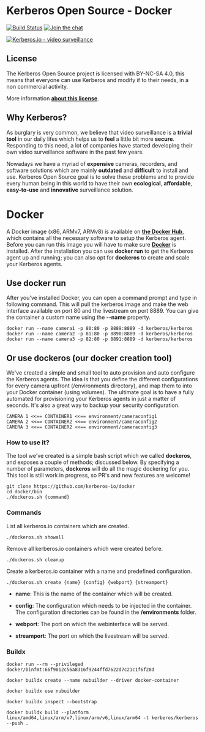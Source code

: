 # Kerberos Open Source - Docker

[![Build Status](https://travis-ci.org/kerberos-io/docker.svg)](https://travis-ci.org/kerberos-io/docker) [![Join the chat](https://img.shields.io/gitter/room/TechnologyAdvice/Stardust.svg?style=flat)](https://gitter.im/kerberos-io/hades?utm_source=badge&utm_medium=badge&utm_campaign=pr-badge&utm_content=badge)

[![Kerberos.io - video surveillance](https://kerberos.io/images/kerberos.png)](https://kerberos.io)

## License

The Kerberos Open Source project is licensed with BY-NC-SA 4.0, this means that everyone can use Kerberos and modify if to their needs, in a non commercial activity.

More information [**about this license**](https://doc.kerberos.io/opensource/license).

## Why Kerberos?

As burglary is very common, we believe that video surveillance is a **trivial tool** in our daily lifes which helps us to **feel** a little bit more **secure**. Responding to this need, a lot of companies have started developing their own video surveillance software in the past few years.

Nowadays we have a myriad of **expensive** cameras, recorders, and software solutions which are mainly **outdated** and **difficult** to install and use. Kerberos Open Source goal is to solve these problems and to provide every human being in this world to have their own **ecological**, **affordable**, **easy-to-use** and **innovative** surveillance solution.

# Docker

A Docker image (x86, ARMv7, ARMv8) is available on [**the Docker Hub**](https://hub.docker.com/u/kerberos/kerberos), which contains all the necessary software to setup the Kerberos agent. Before you can run this image you will have to make sure [**Docker**](https://docker.com) is installed. After the installation you can use **docker run** to get the Kerberos agent up and running; you can also opt for **dockeros** to create and scale your Kerberos agents.

## Use docker run

After you've installed Docker, you can open a command prompt and type in following command. This will pull the kerberos image and make the web interface available on port 80 and the livestream on port 8889. You can give the container a custom name using the **--name** property.

    docker run --name camera1 -p 80:80 -p 8889:8889 -d kerberos/kerberos
    docker run --name camera2 -p 81:80 -p 8890:8889 -d kerberos/kerberos
    docker run --name camera3 -p 82:80 -p 8891:8889 -d kerberos/kerberos

## Or use dockeros (our docker creation tool)

We've created a simple and small tool to auto provision and auto configure the Kerberos agents. The idea is that you define the different configurations for every camera upfront (/environments directory), and map them to into your Docker container (using volumes). The ultimate goal is to have a fully automated for provisioning your Kerberos agents in just a matter of seconds. It's also a great way to backup your security configuration.

    CAMERA 1 <<== CONTAINER1 <<== environment/cameraconfig1
    CAMERA 2 <<== CONTAINER2 <<== environment/cameraconfig2
    CAMERA 3 <<== CONTAINER2 <<== environment/cameraconfig3

### How to use it?

The tool we've created is a simple bash script which we called **dockeros**, and exposes a couple of methods; discussed below. By specifying a number of parameters, **dockeros** will do all the magic dockering for you. This tool is still work in progress, so PR's and new features are welcome!

    git clone https://github.com/kerberos-io/docker
    cd docker/bin
    ./dockeros.sh {command}

### Commands

List all kerberos.io containers which are created.

    ./dockeros.sh showall


Remove all kerberos.io containers which were created before.

    ./dockeros.sh cleanup

Create a kerberos.io container with a name and predefined configuration.

    ./dockeros.sh create {name} {config} {webport} {streamport}

* **name**: This is the name of the container which will be created.

* **config**: The configuration which needs to be injected in the container. The configuration directories can be found in the **/environments** folder.

* **webport**: The port on which the webinterface will be served.

* **streamport**: The port on which the livestream will be served.

### Buildx

    docker run --rm --privileged docker/binfmt:66f9012c56a8316f9244ffd7622d7c21c1f6f28d

    docker buildx create --name nubuilder --driver docker-container

    docker buildx use nubuilder

    docker buildx inspect --bootstrap

    docker buildx build --platform linux/amd64,linux/arm/v7,linux/arm/v6,linux/arm64 -t kerberos/kerberos --push .
